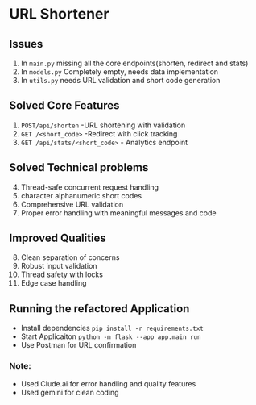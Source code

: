# URL Shortener

## Issues
1) In `main.py` missing all the core endpoints(shorten, redirect and stats)
2) In `models.py` Completely empty, needs data implementation
3) In `utils.py` needs URL validation and short code generation

## Solved Core Features
1) `POST/api/shorten` -URL shortening with validation
2) `GET /<short_code>` -Redirect with click tracking
3) `GET /api/stats/<short_code>` - Analytics endpoint

## Solved Technical problems
4) Thread-safe concurrent request handling
5) character alphanumeric short codes
6) Comprehensive URL validation
7) Proper error handling with meaningful messages and code

## Improved Qualities 
8) Clean separation of concerns
9) Robust input validation
10) Thread safety with locks
11) Edge case handling

## Running the refactored Application
* Install dependencies 
        `pip install -r requirements.txt`
* Start Applicaiton
        `python -m flask --app app.main run`
* Use Postman for URL confirmation

### Note:
- Used Clude.ai for error handling and quality features
- Used gemini for clean coding
